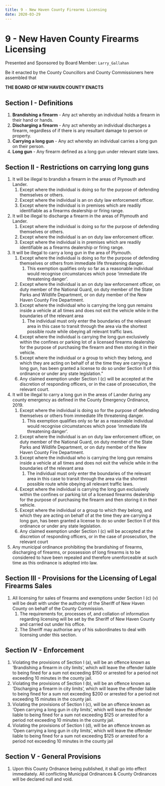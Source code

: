 ```yaml
---
title: 9 - New Haven County Firearms Licensing
date: 2020-03-29
---
```

# 9 - New Haven County Firearms Licensing

Presented and Sponsored by Board Member: `Larry_Gallahan`

Be it enacted by the County Councillors and County Commissioners here assembled that

__**THE BOARD OF NEW HAVEN COUNTY ENACTS**__

<div class="list-county" markdown="1">

## Section I - Definitions

1. **Brandishing a firearm** - Any act whereby an individual holds a firearm in their hand or hands.
2. **Discharging a firearm** - Any act whereby an individual discharges a firearm, regardless of if there is any resultant damage to person or property.
3. **Carrying a long gun** - Any act whereby an individual carries a long gun on their person.
4. **Long gun** - Any firearm defined as a long gun under relevant state laws.

## Section II - Restrictions on carrying long guns

1. It will be illegal to brandish a firearm in the areas of Plymouth and Lander.
    1. Except where the individual is doing so for the purpose of defending themselves or others.
    2. Except where the individual is an on duty law enforcement officer.
    3. Except where the individual is in premises which are readily identifiable as a firearms dealership or firing range.
2. It will be illegal to discharge a firearm in the areas of Plymouth and Lander.
    1. Except where the individual is doing so for the purpose of defending themselves or others.
    2. Except where the individual is an on duty law enforcement officer.
    3. Except where the individual is in premises which are readily identifiable as a firearms dealership or firing range.
3. It will be illegal to carry a long gun in the area of Plymouth.
    1. Except where the individual is doing so for the purpose of defending themselves or others from immediate life threatening danger.
        1. This exemption qualifies only so far as a reasonable individual would recognise circumstances which pose ‘immediate life threatening danger’.
    2. Except where the individual is an on duty law enforcement officer, on duty member of the National Guard, on duty member of the State Parks and Wildlife Department, or on duty member of the New Haven County Fire Department.
    3. Except where the individual who is carrying the long gun remains inside a vehicle at all times and does not exit the vehicle while in the boundaries of the relevant area
        1. The individual must only enter the boundaries of the relevant area in this case to transit through the area via the shortest possible route while obeying all relevant traffic laws.
    4. Except where the individual is carrying the long gun exclusively within the confines or parking lot of a licensed firearms dealership for the purpose of purchasing the firearm and then storing it in their vehicle.
    5. Except where the individual or a group to which they belong, and which they are acting on behalf of at the time they are carrying a long gun, has been granted a license to do so under Section II of this ordinance or under any state legislation.”
    6. Any claimed exemption under Section I (c) will be accepted at the discretion of responding officers, or in the case of prosecution, the relevant court.
4. It will be illegal to carry a long gun in the areas of Lander during any county emergency as defined in the County Emergency Ordinance, 2019.
    1. Except where the individual is doing so for the purpose of defending themselves or others from immediate life threatening danger.
        1. This exemption qualifies only so far as a reasonable individual would recognise circumstances which pose ‘immediate life threatening danger’.
    2. Except where the individual is an on duty law enforcement officer, on duty member of the National Guard, on duty member of the State Parks and Wildlife Department, or on duty member of the New Haven County Fire Department.
    3. Except where the individual who is carrying the long gun remains inside a vehicle at all times and does not exit the vehicle while in the boundaries of the relevant area
        1. The individual must only enter the boundaries of the relevant area in this case to transit through the area via the shortest possible route while obeying all relevant traffic laws.
    4. Except where the individual is carrying the long gun exclusively within the confines or parking lot of a licensed firearms dealership for the purpose of purchasing the firearm and then storing it in their vehicle.
    5. Except where the individual or a group to which they belong, and which they are acting on behalf of at the time they are carrying a long gun, has been granted a license to do so under Section II of this ordinance or under any state legislation.
    6. Any claimed exemption under Section I (c) will be accepted at the discretion of responding officers, or in the case of prosecution, the relevant court
5. Any municipal ordinance prohibiting the brandishing of firearms, discharging of firearms, or possession of long firearms is to be considered to have been repealed and therefore unenforceable at such time as this ordinance is adopted into law.

## Section III - Provisions for the Licensing of Legal Firearms Sales

1. All licensing for sales of firearms and exemptions under Section I (c) (v) will be dealt with under the authority of the Sheriff of New Haven County on behalf of the County Commission.
    1. The requirements for, processes of, and collation of information regarding licensing will be set by the Sheriff of New Haven County and carried out under his office.
    2. The Sheriff may authorise any of his subordinates to deal with licensing under this section.

## Section IV - Enforcement

1. Violating the provisions of Section I (a), will be an offence known as ‘Brandishing a firearm in city limits’, which will leave the offender liable to being fined for a sum not exceeding $150 or arrested for a period not exceeding 10 minutes in the county jail.
2. Violating the provisions of Section I (b), will be an offence known as ‘Discharging a firearm in city limits’, which will leave the offender liable to being fined for a sum not exceeding $200 or arrested for a period not exceeding 15 minutes in the county jail.
3. Violating the provisions of Section I (c), will be an offence known as ‘Open carrying a long gun in city limits’, which will leave the offender liable to being fined for a sum not exceeding $125 or arrested for a period not exceeding 10 minutes in the county jail.
4. Violating the provisions of Section I (d), will be an offence known as ‘Open carrying a long gun in city limits’, which will leave the offender liable to being fined for a sum not exceeding $125 or arrested for a period not exceeding 10 minutes in the county jail

## Section V - General Provisions

1. Upon this County Ordnance being published, it shall go into effect immediately. All conflicting Municipal Ordinances & County Ordinances will be declared null and void.

</div>
